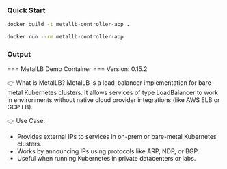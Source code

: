 ###  Quick Start

```bash
docker build -t metallb-controller-app .
```

```bash                                             
docker run --rm metallb-controller-app
```

###  Output
=== MetalLB Demo Container ===
Version: 0.15.2

👉 What is MetalLB?
MetalLB is a load-balancer implementation for bare-metal Kubernetes clusters.
It allows services of type LoadBalancer to work in environments without
native cloud provider integrations (like AWS ELB or GCP LB).

👉 Use Case:
- Provides external IPs to services in on-prem or bare-metal Kubernetes clusters.
- Works by announcing IPs using protocols like ARP, NDP, or BGP.
- Useful when running Kubernetes in private datacenters or labs.